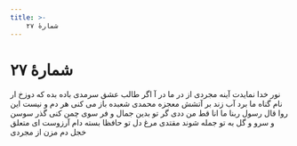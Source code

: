 ```yaml
---
title: >-
    شمارهٔ ۲۷
---
```

# شمارهٔ ۲۷

نور خدا نمایدت آینه مجردی
از در ما در آ اگر طالب عشق سرمدی
باده بده که دوزخ ار نام گناه ما برد
آب زند بر آتشش معجزه محمدی
شعبده باز می کنی هر دم و نیست این روا
قال رسول ربنا ما انا قط من ددی
گر تو بدین جمال و فر سوی چمن کنی گذر
سوسن و سرو و گل به تو جمله شوند مقتدی
مرغ دل تو حافظا بسته دام آرزوست
ای متعلق خجل دم مزن از مجردی
